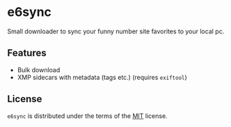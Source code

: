 # e6sync

Small downloader to sync your funny number site favorites to your local pc.

## Features

- Bulk download
- XMP sidecars with metadata (tags etc.) (requires `exiftool`)

## License

`e6sync` is distributed under the terms of the [MIT](https://spdx.org/licenses/MIT.html) license.
